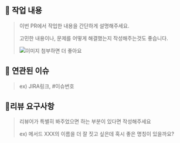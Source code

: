 ## 📝 작업 내용
> 이번 PR에서 작업한 내용을 간단하게 설명해주세요.
>
> 고민한 내용이나, 문제를 어떻게 해결했는지 작성해주는것도 좋습니다.
> 
> ![이미지 첨부하면 더 좋아요]()

## 🦾 연관된 이슈
> ex) JIRA링크, #이슈번호

## 💬리뷰 요구사항
> 리뷰어가 특별히 봐주었으면 하는 부분이 있다면 작성해주세요
>
> ex) 메서드 XXX의 이름을 더 잘 짓고 싶은데 혹시 좋은 명칭이 있을까요?
